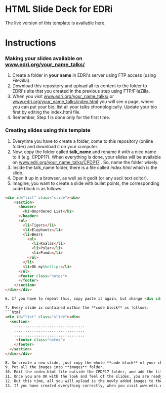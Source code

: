 # HTML Slide Deck for EDRi

The live version of this template is available [here](http://www.privacypies.org/edri-slide-deck-template/).

# Instructions
### Making your slides available on www.edri.org/your_name_talks/
1. Create a folder in **your name** in EDRi's server using FTP access (using Filezilla). 
2. Download this repository and upload all its content to the folder to EDRi's site that you created in the previous step using FTP/FileZilla.
3. When you visit www.edri.org/your_name_talks/ or www.edri.org/your_name_talks/index.html you will see a page, where you can put your bio, list all your talks chronologically. Update your bio first by editing the index.html file.
4. Remember, Step 1 is done only for the first time.

### Creating slides using this template
1. Everytime you have to create a folder, come to this repository (online folder) and download it on your computer.
2. Now, copy the folder called **talk_name** and rename it with a nice name to it (e.g. CPDP17). When everything is done, your slides will be available on www.edri.org/your_name_talks/CPDP17 . So, name the folder wisely.
3. Inside the talk_name folder, there is a file called *index.html* which is the slide.
4. Open it up in a browser, as well as it gedit (or any ascii text editor).
5. Imagine, you want to create a slide  with bullet points, the corresponding code block is as follows:
```html
<div id="list" class="slide"><div>
    <section>
      <header>
        <h2>Unordered List</h2>
      </header>
      <ul>
        <li>Tigers</li>
        <li>Elephants</li>
        <li>Bears
          <ul>
            <li>Koalas</li>
            <li>Polar</li>
            <li>Panda</li>
          </ul>
        </li>
        <li>Oh my&hellip;</li>
      </ul>
      <footer class="notes">
      </footer>
    </section>
</div></div>

6. If you have to repeat this, copy paste it again, but change <div id="list" class="slide"><div> to something like <div id="list2" class="slide"><div>, and so on.

7. Every slide is contained within the **code block** as follows:
```html
<div id="list" class="slide"><div>
  <section>
	................................
	................................
	................................
     <footer class="notes">
    </footer>
  </section>
</div></div>

8. So create a new slide, just copy the whole **code block** of your choice.
9. Put all the images into **images** folder.
10. Edit the index.html file outside the CPDP17 folder, and add the title, event, location, etc. Make sure everything works fine on your computer.
11. Once you are OK with the look and feel of the slides, you are ready to put it to EDRi's site.
12. But this time, all you will upload is the newly added images to the images folder in EDRi's site, and the newly created folder (as a whole), index.html folder only.
13. If you have created everything correctly, when you visit www.edri.org/your_name_talks/CPDP17, your slides will be online. Also, when you visit www.edri.org/your_name_talks/ you will see a new entry to CPDP17, and when you click it, it will take you to your slides.




